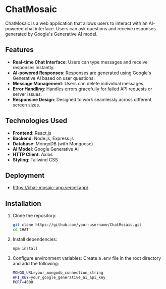 # ChatMosaic

ChatMosaic is a web application that allows users to interact with an AI-powered chat interface. Users can ask questions and receive responses generated by Google's Generative AI model.

## Features

- **Real-time Chat Interface**: Users can type messages and receive responses instantly.
- **AI-powered Responses**: Responses are generated using Google's Generative AI based on user questions.
- **Message Management**: Users can delete individual messages.
- **Error Handling**: Handles errors gracefully for failed API requests or server issues.
- **Responsive Design**: Designed to work seamlessly across different screen sizes.

## Technologies Used

- **Frontend**: React.js
- **Backend**: Node.js, Express.js
- **Database**: MongoDB (with Mongoose)
- **AI Model**: Google Generative AI
- **HTTP Client**: Axios
- **Styling**: Tailwind CSS

## Deployment 
   - https://chat-mosaic-app.vercel.app/

## Installation

1. Clone the repository:

   ```bash
   git clone https://github.com/your-username/ChatMosaic.git
   cd CHAT
   
2. Install dependencies:
   
    ```bash
   npm install
    
3. Configure environment variables:
   Create a .env file in the root directory and add the following:
     ```bash
    MONGO_URL=your_mongodb_connection_string
    API_KEY=your_google_generative_ai_api_key
    PORT=4000
   

